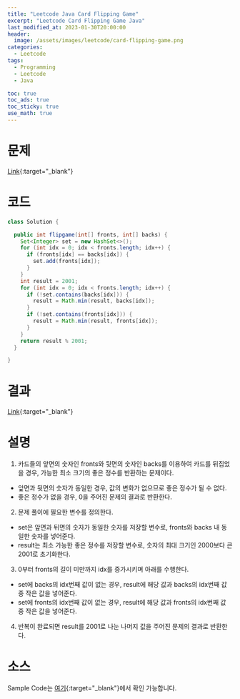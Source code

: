 ```yaml
---
title: "Leetcode Java Card Flipping Game"
excerpt: "Leetcode Card Flipping Game Java"
last_modified_at: 2023-01-30T20:00:00
header:
  image: /assets/images/leetcode/card-flipping-game.png
categories:
  - Leetcode
tags:
  - Programming
  - Leetcode
  - Java

toc: true
toc_ads: true
toc_sticky: true
use_math: true
---
```

# 문제
[Link](https://leetcode.com/problems/card-flipping-game){:target="_blank"}

# 코드
```java
class Solution {

  public int flipgame(int[] fronts, int[] backs) {
    Set<Integer> set = new HashSet<>();
    for (int idx = 0; idx < fronts.length; idx++) {
      if (fronts[idx] == backs[idx]) {
        set.add(fronts[idx]);
      } 
    }
    int result = 2001;
    for (int idx = 0; idx < fronts.length; idx++) {
      if (!set.contains(backs[idx])) {
        result = Math.min(result, backs[idx]);
      }
      if (!set.contains(fronts[idx])) {
        result = Math.min(result, fronts[idx]);
      }
    }
    return result % 2001;
  }

}
```

# 결과
[Link](https://leetcode.com/problems/card-flipping-game/submissions/888055254/){:target="_blank"}

# 설명
1. 카드들의 앞면의 숫자인 fronts와 뒷면의 숫자인 backs를 이용하여 카드를 뒤집었을 경우, 가능한 최소 크기의 좋은 정수를 반환하는 문제이다.
- 앞면과 뒷면의 숫자가 동일한 경우, 값의 변화가 없으므로 좋은 정수가 될 수 없다.
- 좋은 정수가 없을 경우, 0을 주어진 문제의 결과로 반환한다.

2. 문제 풀이에 필요한 변수를 정의한다.
- set은 앞면과 뒤면의 숫자가 동일한 숫자를 저장할 변수로, fronts와 backs 내 동일한 숫자를 넣어준다.
- result는 최소 가능한 좋은 정수를 저장할 변수로, 숫자의 최대 크기인 2000보다 큰 2001로 초기화한다.

3. 0부터 fronts의 길이 미만까지 idx를 증가시키며 아래를 수행한다.
- set에 backs의 idx번째 값이 없는 경우, result에 해당 값과 backs의 idx번째 값 중 작은 값을 넣어준다.
- set에 fronts의 idx번째 값이 없는 경우, result에 해당 값과 fronts의 idx번째 값 중 작은 값을 넣어준다.

4. 반복이 완료되면 result를 2001로 나눈 나머지 값을 주어진 문제의 결과로 반환한다.

# 소스
Sample Code는 [여기](https://github.com/GracefulSoul/leetcode/blob/master/src/main/java/gracefulsoul/problems/CardFlippingGame.java){:target="_blank"}에서 확인 가능합니다.